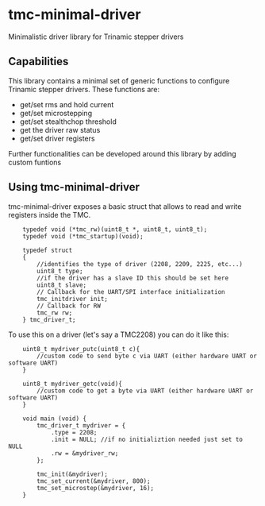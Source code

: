 # tmc-minimal-driver

Minimalistic driver library for Trinamic stepper drivers

## Capabilities

This library contains a minimal set of generic functions to configure Trinamic stepper drivers. These functions are:

- get/set rms and hold current
- get/set microstepping
- get/set stealthchop threshold
- get the driver raw status
- get/set driver registers

Further functionalities can be developed around this library by adding custom funtions

## Using tmc-minimal-driver

tmc-minimal-driver exposes a basic struct that allows to read and write registers inside the TMC.

```
    typedef void (*tmc_rw)(uint8_t *, uint8_t, uint8_t);
    typedef void (*tmc_startup)(void);

    typedef struct
    {
        //identifies the type of driver (2208, 2209, 2225, etc...)
        uint8_t type;
        //if the driver has a slave ID this should be set here
        uint8_t slave;
        // Callback for the UART/SPI interface initialization
        tmc_initdriver init;
        // Callback for RW
        tmc_rw rw;
    } tmc_driver_t;
```

To use this on a driver (let's say a TMC2208) you can do it like this:

```
    uint8_t mydriver_putc(uint8_t c){
        //custom code to send byte c via UART (either hardware UART or software UART)
    }

    uint8_t mydriver_getc(void){
        //custom code to get a byte via UART (either hardware UART or software UART)
    }

    void main (void) {
        tmc_driver_t mydriver = {
            .type = 2208;
            .init = NULL; //if no initializtion needed just set to NULL
            .rw = &mydriver_rw;
        };

        tmc_init(&mydriver);
        tmc_set_current(&mydriver, 800);
        tmc_set_microstep(&mydriver, 16);
    }
```
